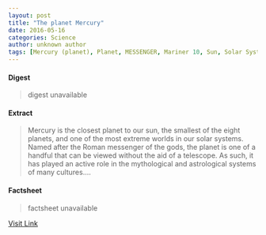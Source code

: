 ```yaml
---
layout: post
title: "The planet Mercury"
date: 2016-05-16
categories: Science
author: unknown author
tags: [Mercury (planet), Planet, MESSENGER, Mariner 10, Sun, Solar System, Earth, Space probe, Planetary core, Astronomy, Space science, Planetary science, Physical sciences, Outer space]
---
```



#### Digest
>digest unavailable

#### Extract
>Mercury is the closest planet to our sun, the smallest of the eight planets, and one of the most extreme worlds in our solar systems. Named after the Roman messenger of the gods, the planet is one of a handful that can be viewed without the aid of a telescope. As such, it has played an active role in the mythological and astrological systems of many cultures....

#### Factsheet
>factsheet unavailable

[Visit Link](http://phys.org/news/2015-08-planet-mercury.html)


